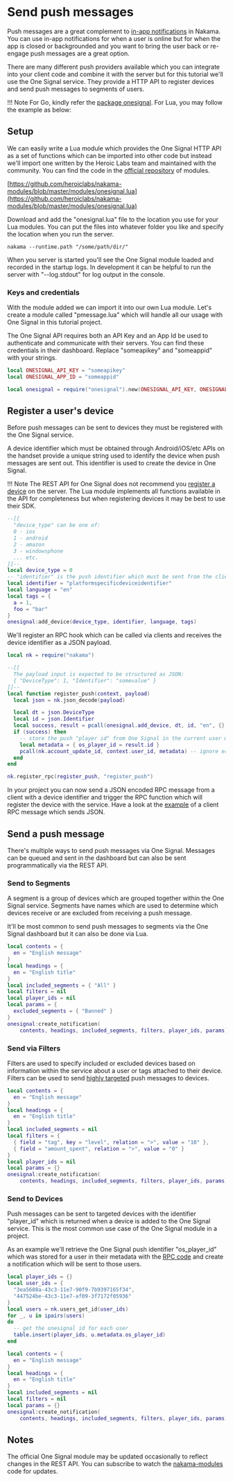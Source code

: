# Send push messages

Push messages are a great complement to [in-app notifications](social-in-app-notifications.md) in Nakama. You can use in-app notifications for when a user is online but for when the app is closed or backgrounded and you want to bring the user back or re-engage push messages are a great option.

There are many different push providers available which you can integrate into your client code and combine it with the server but for this tutorial we'll use the One Signal service. They provide a HTTP API to register devices and send push messages to segments of users.

!!! Note
    For Go, kindly refer the [package onesignal](https://godoc.org/github.com/tbalthazar/onesignal-go). For Lua, you may follow the example as below:

## Setup

We can easily write a Lua module which provides the One Signal HTTP API as a set of functions which can be imported into other code but instead we'll import one written by the Heroic Labs team and maintained with the community. You can find the code in the <a href="https://github.com/heroiclabs/nakama-modules" target="\_blank">official repository</a> of modules.

[https://github.com/heroiclabs/nakama-modules/blob/master/modules/onesignal.lua](https://github.com/heroiclabs/nakama-modules/blob/master/modules/onesignal.lua)

Download and add the "onesignal.lua" file to the location you use for your Lua modules. You can put the files into whatever folder you like and specify the location when you run the server.

```
nakama --runtime.path "/some/path/dir/"
```

When you server is started you'll see the One Signal module loaded and recorded in the startup logs. In development it can be helpful to run the server with "--log.stdout" for log output in the console.

### Keys and credentials

With the module added we can import it into our own Lua module. Let's create a module called "pmessage.lua" which will handle all our usage with One Signal in this tutorial project.

The One Signal API requires both an API Key and an App Id be used to authenticate and communicate with their servers. You can find these credentials in their dashboard. Replace "someapikey" and "someappid" with your strings.

```lua
local ONESIGNAL_API_KEY = "someapikey"
local ONESIGNAL_APP_ID = "someappid"

local onesignal = require("onesignal").new(ONESIGNAL_API_KEY, ONESIGNAL_APP_ID)
```

## Register a user's device

Before push messages can be sent to devices they must be registered with the One Signal service.

A device identifier which must be obtained through Android/iOS/etc APIs on the handset provide a unique string used to identify the device when push messages are sent out. This identifier is used to create the device in One Signal.

!!! Note
    The REST API for One Signal does not recommend you <a href="https://documentation.onesignal.com/v3.0/reference#add-a-device" target="\_blank">register a device</a> on the server. The Lua module implements all functions available in the API for completeness but when registering devices it may be best to use their SDK.

```lua
--[[
  "device_type" can be one of:
  0 - ios
  1 - android
  2 - amazon
  3 - windowsphone
  ... etc.
]]--
local device_type = 0
-- "identifier" is the push identifier which must be sent from the client
local identifier = "platformspecificdeviceidentifier"
local language = "en"
local tags = {
  a = 1,
  foo = "bar"
}
onesignal:add_device(device_type, identifier, language, tags)
```

We'll register an RPC hook which can be called via clients and receives the device identifier as a JSON payload.

```lua
local nk = require("nakama")

--[[
  The payload input is expected to be structured as JSON:
  { "DeviceType": 1, "Identifier": "somevalue" }
]]--
local function register_push(context, payload)
  local json = nk.json_decode(payload)

  local dt = json.DeviceType
  local id = json.Identifier
  local success, result = pcall(onesignal.add_device, dt, id, "en", {})
  if (success) then
    -- store the push "player id" from One Signal in the current user metadata
    local metadata = { os_player_id = result.id }
    pcall(nk.account_update_id, context.user_id, metadata) -- ignore errors
  end
end

nk.register_rpc(register_push, "register_push")
```

In your project you can now send a JSON encoded RPC message from a client with a device identifier and trigger the RPC function which will register the device with the service. Have a look at the [example](runtime-code-basics.md#an-example-module) of a client RPC message which sends JSON.

## Send a push message

There's multiple ways to send push messages via One Signal. Messages can be queued and sent in the dashboard but can also be sent programmatically via the REST API.

### Send to Segments

A segment is a group of devices which are grouped together within the One Signal service. Segments have names which are used to determine which devices receive or are excluded from receiving a push message.

It'll be most common to send push messages to segments via the One Signal dashboard but it can also be done via Lua.

```lua
local contents = {
  en = "English message"
}
local headings = {
  en = "English title"
}
local included_segments = { "All" }
local filters = nil
local player_ids = nil
local params = {
  excluded_segments = { "Banned" }
}
onesignal:create_notification(
    contents, headings, included_segments, filters, player_ids, params)
```

### Send via Filters

Filters are used to specify included or excluded devices based on information within the service about a user or tags attached to their device. Filters can be used to send <a href="https://documentation.onesignal.com/v3.0/reference#section-send-to-users-based-on-filters" target="\_blank">highly targeted</a> push messages to devices.

```lua
local contents = {
  en = "English message"
}
local headings = {
  en = "English title"
}
local included_segments = nil
local filters = {
  { field = "tag", key = "level", relation = ">", value = "10" },
  { field = "amount_spent", relation = ">", value = "0" }
}
local player_ids = nil
local params = {}
onesignal:create_notification(
    contents, headings, included_segments, filters, player_ids, params)
```

### Send to Devices

Push messages can be sent to targeted devices with the identifier "player_id" which is returned when a device is added to the One Signal service. This is the most common use case of the One Signal module in a project.

As an example we'll retrieve the One Signal push identifier "os_player_id" which was stored for a user in their metadata with the [RPC code](#register-a-users-device) and create a notification which will be sent to those users.

```lua
local player_ids = {}
local user_ids = {
  "3ea5608a-43c3-11e7-90f9-7b9397165f34",
  "447524be-43c3-11e7-af09-3f7172f05936"
}
local users = nk.users_get_id(user_ids)
for _, u in ipairs(users)
do
  -- get the onesignal id for each user
  table.insert(player_ids, u.metadata.os_player_id)
end

local contents = {
  en = "English message"
}
local headings = {
  en = "English title"
}
local included_segments = nil
local filters = nil
local params = {}
onesignal:create_notification(
    contents, headings, included_segments, filters, player_ids, params)
```

## Notes

The official One Signal module may be updated occasionally to reflect changes in the REST API. You can subscribe to watch the [nakama-modules](https://github.com/heroiclabs/nakama-modules) code for updates.
